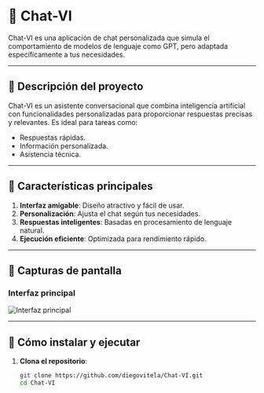 # 🚀 Chat-VI  
Chat-VI es una aplicación de chat personalizada que simula el comportamiento de modelos de lenguaje como GPT, pero adaptada específicamente a tus necesidades.

---

## 📝 **Descripción del proyecto**  
Chat-VI es un asistente conversacional que combina inteligencia artificial con funcionalidades personalizadas para proporcionar respuestas precisas y relevantes. Es ideal para tareas como:  
- Respuestas rápidas.  
- Información personalizada.  
- Asistencia técnica.  

---

## 🌟 **Características principales**  
1. **Interfaz amigable**: Diseño atractivo y fácil de usar.  
2. **Personalización**: Ajusta el chat según tus necesidades.  
3. **Respuestas inteligentes**: Basadas en procesamiento de lenguaje natural.  
4. **Ejecución eficiente**: Optimizada para rendimiento rápido.

---

## 📸 **Capturas de pantalla**  

### **Interfaz principal**  
![Interfaz principal](https://via.placeholder.com/800x400?text=Captura+Interfaz+Principal)

---

## 🚀 **Cómo instalar y ejecutar**  

1. **Clona el repositorio**:  
   ```bash
   git clone https://github.com/diegovitela/Chat-VI.git
   cd Chat-VI
